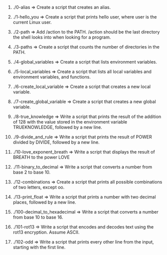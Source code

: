 1. ./0-alias => Create a script that creates an alias.

2. ./1-hello_you => Create a script that prints hello user, where user is the current Linux user.

3. ./2-path => Add /action to the PATH. /action should be the last directory the shell looks into when looking for a program.

4. ./3-paths => Create a script that counts the number of directories in the PATH.

5. ./4-global_variables => Create a script that lists environment variables.

6. ./5-local_variables => Create a script that lists all local variables and environment variables, and functions.

7. ./6-create_local_variable => Create a script that creates a new local variable.

8. ./7-create_global_variable => Create a script that creates a new global variable.

9. ./8-true_knowledge => Write a script that prints the result of the addition of 128 with the value stored in the environment variable TRUEKNOWLEDGE, followed by a new line.

10. ./9-divide_and_rule => Write a script that prints the result of POWER divided by DIVIDE, followed by a new line.

11. ./10-love_exponent_breath => Write a script that displays the result of BREATH to the power LOVE

12. ./11-binary_to_decimal => Write a script that converts a number from base 2 to base 10.

13. ./12-combinations => Create a script that prints all possible combinations of two letters, except oo.

14. ./13-print_float => Write a script that prints a number with two decimal places, followed by a new line.

15. ./100-decimal_to_hexadecimal => Write a script that converts a number from base 10 to base 16.

16. ./101-rot13 => Write a script that encodes and decodes text using the rot13 encryption. Assume ASCII.

17. ./102-odd => Write a script that prints every other line from the input, starting with the first line.
